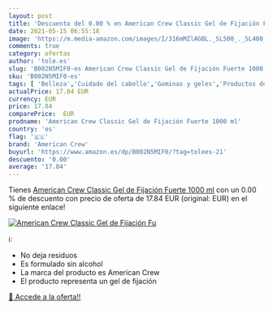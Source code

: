 ```yaml
---
layout: post
title: 'Descuento del 0.00 % en American Crew Classic Gel de Fijación Fu'
date: 2021-05-15 06:55:18
image: 'https://m.media-amazon.com/images/I/316mMZlAGBL._SL500_._SL400_.jpg'
comments: true
category: ofertas
author: 'tole.es'
slug: 'B002N5MIF0-es American Crew Classic Gel de Fijación Fuerte 1000 ml'
sku: 'B002N5MIF0-es'
tags: [ 'Belleza','Cuidado del cabello','Gominas y geles','Productos de peinado','american','american crew','crew', ]
actualPrice: 17.84 EUR
currency: EUR
price: 17.84
comparePrice:  EUR
prodname: 'American Crew Classic Gel de Fijación Fuerte 1000 ml'
country: 'es'
flag: '🇪🇸'
brand: 'American Crew'
buyurl: 'https://www.amazon.es/dp/B002N5MIF0/?tag=tolees-21'
descuento: '0.00'
average: '17.84'
---
```


Tienes [American Crew Classic Gel de Fijación Fuerte 1000 ml](https://www.amazon.es/dp/B002N5MIF0/?tag=tolees-21) con un 0.00 % de descuento con precio de oferta de 17.84 EUR (original:  EUR) en el siguiente enlace!

[![American Crew Classic Gel de Fijación Fu](https://m.media-amazon.com/images/I/316mMZlAGBL._SL500_._SL400_.jpg)](https://www.amazon.es/dp/B002N5MIF0/?tag=tolees-21)

ℹ️:

- No deja residuos
- Es formulado sin alcohol
- La marca del producto es American Crew
- El producto representa un gel de fijación

[🛒 Accede a la oferta!!](https://www.amazon.es/dp/B002N5MIF0/?tag=tolees-21)

